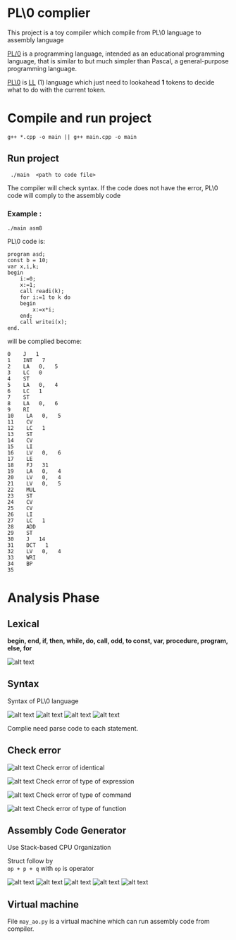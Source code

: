 # PL\0 complier
This project is a toy compiler which compile from PL\0 language to assembly language

[PL/0](https://en.wikipedia.org/wiki/PL/0) is a programming language, intended as an educational programming language, that is similar to but much simpler than Pascal, a general-purpose programming language.

[PL\0](https://en.wikipedia.org/wiki/PL/0) is [LL](https://en.wikipedia.org/wiki/LL_grammar) (1) language which just need to lookahead **1** tokens to decide what to do with the current token.

# Compile and run project 
```
g++ *.cpp -o main || g++ main.cpp -o main
```
## Run project 

``` ./main  <path to code file>```

The compiler will check syntax. If the code does not have the error, PL\0 code will comply to the assembly code

### Example :

``` ./main asm8 ```

PL\0 code is:
```
program asd;
const b = 10;
var x,i,k;
begin 
	i:=0;
	x:=1;
	call readi(k);
	for i:=1 to k do
	begin
		x:=x*i;
	end;
	call writei(x);
end.
```

will be complied become:

```
0    J   1
1    INT   7
2    LA   0,   5
3    LC   0
4    ST
5    LA   0,   4
6    LC   1
7    ST
8    LA   0,   6
9    RI
10    LA   0,   5
11    CV
12    LC   1
13    ST
14    CV
15    LI
16    LV   0,   6
17    LE
18    FJ   31
19    LA   0,   4
20    LV   0,   4
21    LV   0,   5
22    MUL
23    ST
24    CV
25    CV
26    LI
27    LC   1
28    ADD
29    ST
30    J   14
31    DCT   1
32    LV   0,   4
33    WRI
34    BP
35    
```



# Analysis Phase

## Lexical 

 **begin, end, if, then, while, do, call, odd, to
		const, var, procedure, program, else, for**
		
		  
![alt text](images/lex1.png)


## Syntax
Syntax of PL\0 language

![alt text](images/syn1.png)
![alt text](images/syn2.png)
![alt text](images/syn3.png)
![alt text](images/syn4.png)

Complie need parse code to each statement.

## Check error

![alt text](images/err_identical.png)
Check error of identical

![alt text](images/err_typeofexpression.png)
Check error of type of expression

![alt text](images/err_command.png)
Check error of type of command


![alt text](images/err_function.png)
Check error of type of function


## Assembly Code Generator

Use Stack-based CPU Organization

Struct follow by  
``` op + p + q ``` with ```op``` is operator


![alt text](images/asm1.png)
![alt text](images/asm2.png)
![alt text](images/asm3.png)
![alt text](images/asm4.png)
![alt text](images/asm5.png)


## Virtual machine 

File ```may_ao.py``` is a virtual machine which can run assembly code from compiler. 